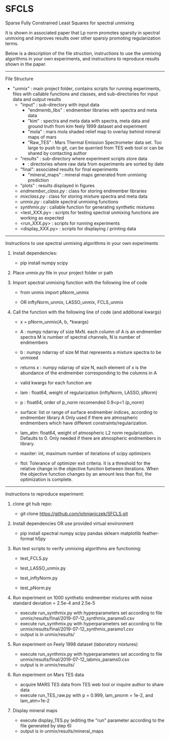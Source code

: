 # SFCLS
Sparse Fully Constrained Least Squares for spectral unmixing

It is shown in associated paper that Lp norm promotes sparsity in spectral unmixing and improves results over other sparsiy promoting regularization terms.

Below is a description of the file struction, instructions to use the unmixing algorithms in your own experiments, and instructions to reproduce results shown in the paper.
____________________________________________________________
File Structure

- "unmix" : main project folder, contains scripts for running experiments, files with callable 
            functions and classes, and sub-directories for input data and output results
    - "input" : sub-directory with input data
        - "endmemb_libs" :  endmember libraries with spectra and meta data
        - "kim" :   spectra and meta data with spectra, meta data and ground truth from
                    kim feely 1999 dataset and experiment
        - "mola" :  mars mola shaded relief map to overlay behind mineral maps of mars
        - "Raw_TES" : Mars Thermal Emission Spectrometer data set. Too large to push to git, can be querried from TES web tool or can be 			shared by contacting author
    - "results" : sub-directory where experiment scripts store data
        - <Year-Month-Day> : directories where raw data from experiments are sorted by date
	- "final": associated results for final experiments
        - "mineral_maps" : mineral maps generated from unmixing prediction
	- "plots" : results displayed in figures
    - *endmember_class.py* : class for storing endmember libraries
    - *mixclass.py* : class for storing mixture spectra and meta data
    - *unmix.py* : callable spectral unmixing functions
    - *synthmix.py* : callable function for generating synthetic mixtures
    - <test_XXX.py> : scripts for testing spectral unmixing functions are working as expected
    - <run_XXX.py> : scripts for running experiments
    - <display_XXX.py> : scripts for displaying / printing data

____________________________________________________________

Instructions to use spectral unmixing algorithms in your own experiments

1. Install dependencies:

	- pip install numpy scipy

2. Place *unmix.py* file in your project folder or path

3. Import spectral unmixing function with the following line of code

    - from unmix import pNorm_unmix
    
    - OR inftyNorm_unmix, LASSO_unmix, FCLS_unmix
    
4. Call the function with the following line of code (and additional kwargs)

    - x = pNorm_unmix(A, b, *kwargs)
    
    - A : numpy ndarray of size MxN. each column of A is an endmember spectra
        M is number of spectral channels, N is number of endmembers
    - b : numpy ndarray of size M that represents a mixture spectra to be unmixed
    
    - returns x : numpy ndarray of size N, each element of x is the abundance
                of the endmember corresponding to the columns in A
    
    - valid kwargs for each function are
    
    - lam : float64, weight of regularization (inftyNorm, LASSO, pNorm)
    - p : float64, order of p_norm recomended 0.9<p<1 (p_norm)
    - surface: list or range of surface endmember indices, according to endmember library A Only used if there are atmospheric endmembers which have different constraints/regularization. 
    - lam_atm: float64, weight of atmospheric L2 norm regularization. Defaults to 0. Only needed if there are atmospheric endmembers in library.
    - maxiter: int, maximum number of iterations of scipy optimizers
    - ftol: Tolerance of optimizer exit criteria. It is a threshold for the relative change in the objective function between iterations. When the objective function changes by an amount less than ftol, the optimization is complete.


_____________________________________________________________

Instructions to reproduce experiment:
1. clone git hub repo:
	
	- git clone https://github.com/johnjaniczek/SFCLS.git

2. Install dependencies OR use provided virtual environment
	
	- pip install spectral numpy scipy pandas sklearn matplotlib feather-format h5py

3. Run test scripts to verify unmixing algorithms are functioning:
	
	- test_FCLS.py

	- test_LASSO_unmix.py
	
	- test_inftyNorm.py
	
	- test_pNorm.py

4. Run experiment on 1000 synthetic endmember mixtures with noise standard deviation = 2.5e-4 and 2.5e-5

	- execute run_synthmix.py with hyperparameters set according to file unmix/results/final/2019-07-12_synthmix_params0.csv
	- execute run_synthmix.py with hyperparameters set according to file unmix/results/final/2019-07-12_synthmix_params1.csv
	- output is in unmix/results/<Todays Date>
	
5. Run experiment on Feely 1998 dataset (laboratory mixtures)

	- execute run_synthmix.py with hyperparameters set according to file unmix/results/final/2019-07-12_labmix_params0.csv
	- output is in unmix/results/<Todays Date>

6. Run experiment on Mars TES data

	- acquire MARS TES data from TES web tool or inquire author to share data
	- execute run_TES_raw.py with p = 0.999, lam_pnorm = 1e-2, and lam_atm=1e-2

7. Display mineral maps
	
	- execute display_TES.py (editing the "run" parameter according to the file generated by step 6)
	- output is in unmix/results/mineral_maps


    
    
